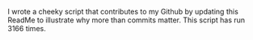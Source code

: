 I wrote a cheeky script that contributes to my Github by updating this ReadMe to illustrate why more than commits matter. This script has run 3166 times.